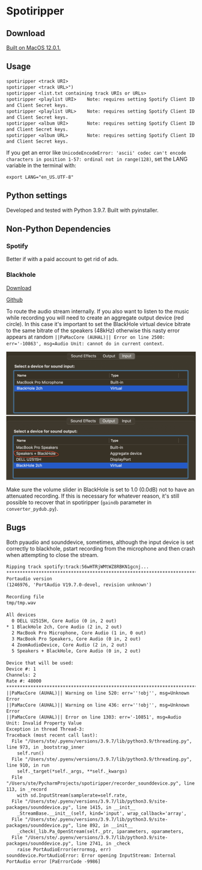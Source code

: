 # Spotiripper

## Download
[Built on MacOS 12.0.1.](dist/spotiripper)

## Usage

    spotiripper <track URI>
    spotiripper <track URL>")
    spotiripper <list.txt containing track URIs or URLs>
    spotiripper <playlist URI>    Note: requires setting Spotify Client ID and Client Secret keys.
    spotiripper <playlist URL>    Note: requires setting Spotify Client ID and Client Secret keys.
    spotiripper <album URI>       Note: requires setting Spotify Client ID and Client Secret keys.
    spotiripper <album URL>       Note: requires setting Spotify Client ID and Client Secret keys.

If you get an error like `UnicodeEncodeError: 'ascii' codec can't encode characters in position 1-57: ordinal not in range(128)`, set the LANG variable in the terminal with:

````
export LANG="en_US.UTF-8"
````

## Python settings
Developed and tested with Python 3.9.7.
Built with pyinstaller.

## Non-Python Dependencies
### Spotify
Better if with a paid account to get rid of ads.

### Blackhole
[Download](https://existential.audio/blackhole/)

[Github](https://github.com/ExistentialAudio/BlackHole/wiki)

To route the audio stream internally.
If you also want to listen to the music while recording you will need to create an aggregate output device (red circle). In this case it's important to set the BlackHole virtual device bitrate to the same bitrate of the speakers (48kHz) otherwise this nasty error appears at random `||PaMacCore (AUHAL)|| Error on line 2500: err='-10863', msg=Audio Unit: cannot do in current context`.

![alt text1](docs/audio_input.png "Input")
![alt text1](docs/audio_output.png "Output")

Make sure the volume slider in BlackHole is set to 1.0 (0.0dB) not to have an attenuated recording. If this is necessary for whatever reason, it's still possible to recover that in spotiripper (`gaindb` parameter in `converter_pydub.py`).

## Bugs
Both pyaudio and sounddevice, sometimes, although the input device is set correctly to blackhole, pstart recording from the microphone and then crash when attempting to close the stream.

````
Ripping track spotify:track:56wHTRjWMtWZ8RBKN1gcnj...                                                         
********************************************************************************
Portaudio version
(1246976, 'PortAudio V19.7.0-devel, revision unknown')

Recording file
tmp/tmp.wav

All devices
  0 DELL U2515H, Core Audio (0 in, 2 out)
* 1 BlackHole 2ch, Core Audio (2 in, 2 out)
  2 MacBook Pro Microphone, Core Audio (1 in, 0 out)
  3 MacBook Pro Speakers, Core Audio (0 in, 2 out)
  4 ZoomAudioDevice, Core Audio (2 in, 2 out)
  5 Speakers + BlackHole, Core Audio (0 in, 2 out)

Device that will be used:
Device #: 1
Channels: 2
Rate #: 48000
********************************************************************************
||PaMacCore (AUHAL)|| Warning on line 520: err=''!obj'', msg=Unknown Error
||PaMacCore (AUHAL)|| Warning on line 436: err=''!obj'', msg=Unknown Error
||PaMacCore (AUHAL)|| Error on line 1303: err='-10851', msg=Audio Unit: Invalid Property Value
Exception in thread Thread-3:
Traceback (most recent call last):
  File "/Users/ste/.pyenv/versions/3.9.7/lib/python3.9/threading.py", line 973, in _bootstrap_inner
    self.run()
  File "/Users/ste/.pyenv/versions/3.9.7/lib/python3.9/threading.py", line 910, in run
    self._target(*self._args, **self._kwargs)
  File "/Users/ste/PycharmProjects/spotiripper/recorder_sounddevice.py", line 113, in _record
    with sd.InputStream(samplerate=self.rate,
  File "/Users/ste/.pyenv/versions/3.9.7/lib/python3.9/site-packages/sounddevice.py", line 1415, in __init__
    _StreamBase.__init__(self, kind='input', wrap_callback='array',
  File "/Users/ste/.pyenv/versions/3.9.7/lib/python3.9/site-packages/sounddevice.py", line 892, in __init__
    _check(_lib.Pa_OpenStream(self._ptr, iparameters, oparameters,
  File "/Users/ste/.pyenv/versions/3.9.7/lib/python3.9/site-packages/sounddevice.py", line 2741, in _check
    raise PortAudioError(errormsg, err)
sounddevice.PortAudioError: Error opening InputStream: Internal PortAudio error [PaErrorCode -9986]
````